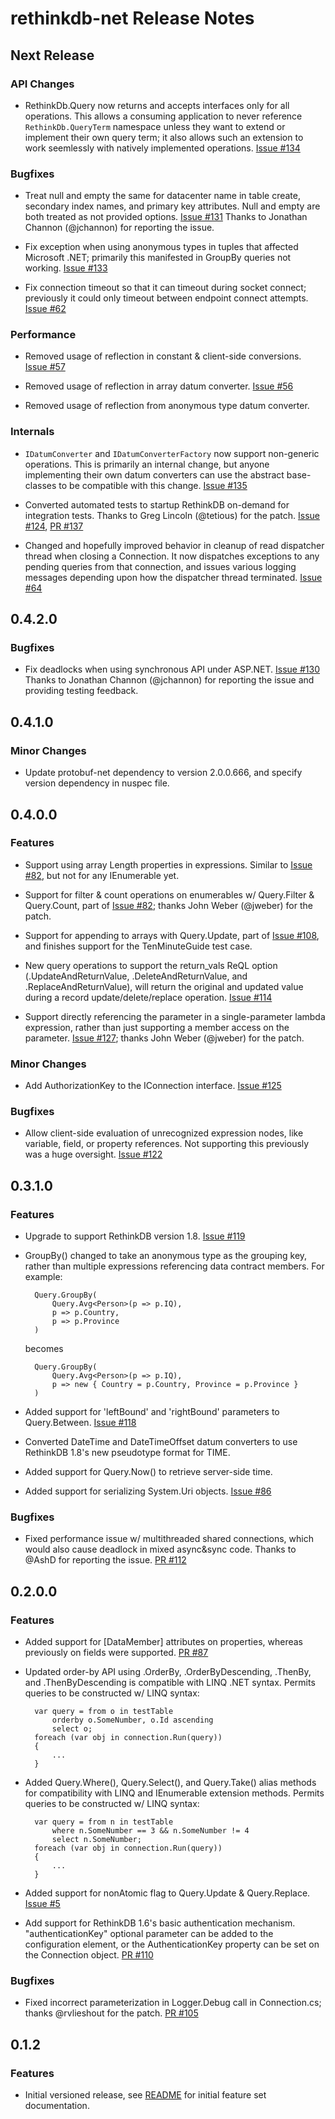 # rethinkdb-net Release Notes

## Next Release

### API Changes

* RethinkDb.Query now returns and accepts interfaces only for all operations.  This allows a consuming application to never reference `RethinkDb.QueryTerm` namespace unless they want to extend or implement their own query term; it also allows such an extension to work seemlessly with natively implemented operations.  [Issue #134](https://github.com/mfenniak/rethinkdb-net/issues/134)

### Bugfixes

* Treat null and empty the same for datacenter name in table create, secondary index names, and primary key attributes.  Null and empty are both treated as not provided options.  [Issue #131](https://github.com/mfenniak/rethinkdb-net/issues/131)  Thanks to Jonathan Channon (@jchannon) for reporting the issue.

* Fix exception when using anonymous types in tuples that affected Microsoft .NET; primarily this manifested in GroupBy queries not working.  [Issue #133](https://github.com/mfenniak/rethinkdb-net/issues/133)

* Fix connection timeout so that it can timeout during socket connect; previously it could only timeout between endpoint connect attempts.  [Issue #62](https://github.com/mfenniak/rethinkdb-net/issues/62)

### Performance

* Removed usage of reflection in constant & client-side conversions.  [Issue #57](https://github.com/mfenniak/rethinkdb-net/issues/57)

* Removed usage of reflection in array datum converter.  [Issue #56](https://github.com/mfenniak/rethinkdb-net/issues/56)

* Removed usage of reflection from anonymous type datum converter.

### Internals

* `IDatumConverter` and `IDatumConverterFactory` now support non-generic operations.  This is primarily an internal change, but anyone implementing their own datum converters can use the abstract base-classes to be compatible with this change.  [Issue #135](https://github.com/mfenniak/rethinkdb-net/issues/135)

* Converted automated tests to startup RethinkDB on-demand for integration tests.  Thanks to Greg Lincoln (@tetious) for the patch.  [Issue #124](https://github.com/mfenniak/rethinkdb-net/issues/124), [PR #137](https://github.com/mfenniak/rethinkdb-net/pull/137)

* Changed and hopefully improved behavior in cleanup of read dispatcher thread when closing a Connection.  It now dispatches exceptions to any pending queries from that connection, and issues various logging messages depending upon how the dispatcher thread terminated. [Issue #64](https://github.com/mfenniak/rethinkdb-net/issues/64)


## 0.4.2.0

### Bugfixes

* Fix deadlocks when using synchronous API under ASP.NET.  [Issue #130](https://github.com/mfenniak/rethinkdb-net/issues/130)  Thanks to Jonathan Channon (@jchannon) for reporting the issue and providing testing feedback.


## 0.4.1.0

### Minor Changes

* Update protobuf-net dependency to version 2.0.0.666, and specify version dependency in nuspec file.


## 0.4.0.0

### Features

* Support using array Length properties in expressions.  Similar to [Issue #82](https://github.com/mfenniak/rethinkdb-net/issues/82), but not for any IEnumerable yet.

* Support for filter & count operations on enumerables w/ Query.Filter & Query.Count, part of [Issue #82](https://github.com/mfenniak/rethinkdb-net/issues/82); thanks John Weber (@jweber) for the patch.

* Support for appending to arrays with Query.Update, part of [Issue #108](https://github.com/mfenniak/rethinkdb-net/issues/108), and finishes support for the TenMinuteGuide test case.

* New query operations to support the return_vals ReQL option (.UpdateAndReturnValue, .DeleteAndReturnValue, and .ReplaceAndReturnValue), will return the original and updated value during a record update/delete/replace operation.  [Issue #114](https://github.com/mfenniak/rethinkdb-net/issues/114)

* Support directly referencing the parameter in a single-parameter lambda expression, rather than just supporting a member access on the parameter. [Issue #127](https://github.com/mfenniak/rethinkdb-net/issues/127); thanks John Weber (@jweber) for the patch.

### Minor Changes

* Add AuthorizationKey to the IConnection interface. [Issue #125](https://github.com/mfenniak/rethinkdb-net/issues/125)

### Bugfixes

* Allow client-side evaluation of unrecognized expression nodes, like variable, field, or property references.  Not supporting this previously was a huge oversight.  [Issue #122](https://github.com/mfenniak/rethinkdb-net/issues/122)


## 0.3.1.0

### Features

* Upgrade to support RethinkDB version 1.8. [Issue #119](https://github.com/mfenniak/rethinkdb-net/issues/119)

* GroupBy() changed to take an anonymous type as the grouping key, rather than multiple expressions referencing data contract members.  For example:

        Query.GroupBy(
            Query.Avg<Person>(p => p.IQ),
            p => p.Country,
            p => p.Province
        )
    
    becomes
    
        Query.GroupBy(
            Query.Avg<Person>(p => p.IQ),
            p => new { Country = p.Country, Province = p.Province }
        )

* Added support for 'leftBound' and 'rightBound' parameters to Query.Between. [Issue #118](https://github.com/mfenniak/rethinkdb-net/issues/118)

* Converted DateTime and DateTimeOffset datum converters to use RethinkDB 1.8's new pseudotype format for TIME.

* Added support for Query.Now() to retrieve server-side time.

* Added support for serializing System.Uri objects. [Issue #86](https://github.com/mfenniak/rethinkdb-net/issues/86)


### Bugfixes

* Fixed performance issue w/ multithreaded shared connections, which would also cause deadlock in mixed async&sync code.  Thanks to @AshD for reporting the issue.  [PR #112](https://github.com/mfenniak/rethinkdb-net/pull/112)


## 0.2.0.0

### Features

* Added support for [DataMember] attributes on properties, whereas previously on fields were supported.  [PR #87](https://github.com/mfenniak/rethinkdb-net/pull/87)

* Updated order-by API using .OrderBy, .OrderByDescending, .ThenBy, and .ThenByDescending is compatible with LINQ .NET syntax.  Permits queries to be constructed w/ LINQ syntax:

        var query = from o in testTable
            orderby o.SomeNumber, o.Id ascending
            select o;
        foreach (var obj in connection.Run(query))
        {
            ...
        }


* Added Query.Where(), Query.Select(), and Query.Take() alias methods for compatibility with LINQ and IEnumerable<T> extension methods.  Permits queries to be constructed w/ LINQ syntax:

        var query = from n in testTable
            where n.SomeNumber == 3 && n.SomeNumber != 4
            select n.SomeNumber;
        foreach (var obj in connection.Run(query))
        {
            ...
        }

* Added support for nonAtomic flag to Query.Update & Query.Replace. [Issue #5](https://github.com/mfenniak/rethinkdb-net/issues/5)

* Add support for RethinkDB 1.6's basic authentication mechanism.  "authenticationKey" optional parameter can be added to the <cluster> configuration element, or the AuthenticationKey property can be set on the Connection object.  [PR #110](https://github.com/mfenniak/rethinkdb-net/pull/110)

### Bugfixes

* Fixed incorrect parameterization in Logger.Debug call in Connection.cs; thanks @rvlieshout for the patch.  [PR #105](https://github.com/mfenniak/rethinkdb-net/pull/105)


## 0.1.2

### Features

* Initial versioned release, see [README](https://github.com/mfenniak/rethinkdb-net/blob/f6bc5c9b499153d7a1a16e9f5bf3a2969742199b/README.md) for initial feature set documentation.

